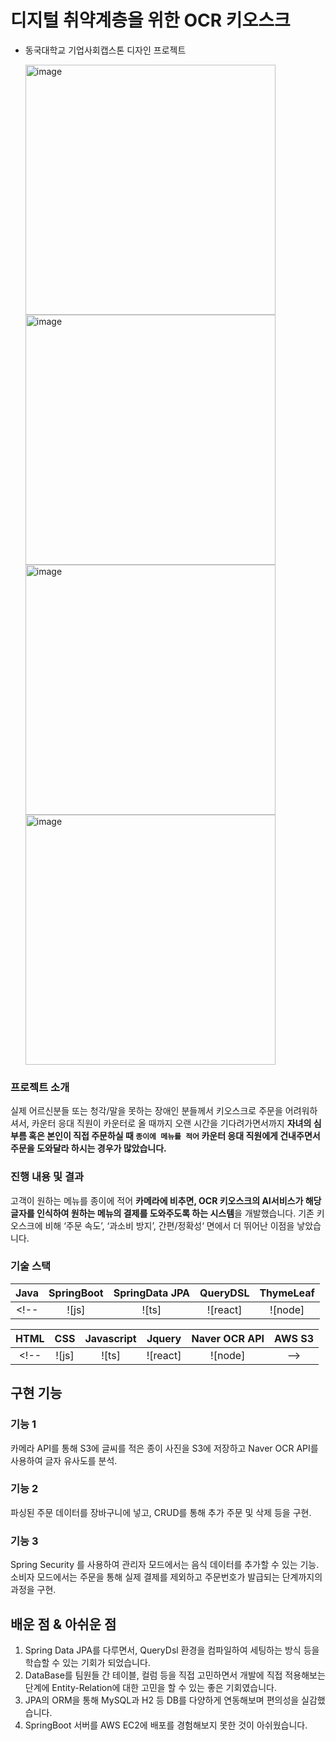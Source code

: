# 디지털 취약계층을 위한 OCR 키오스크
- 동국대학교 기업사회캡스톤 디자인 프로젝트

  <img width="400" alt="image" src="https://user-images.githubusercontent.com/57786933/197537632-e5f6c0c9-b7a4-49b9-885f-21f4f5954e4b.png">
  <img width="400" alt="image" src="https://user-images.githubusercontent.com/57786933/197537848-baf30f1f-09bb-41fa-a8e7-65d29822b185.png">
  <img width="400" alt="image" src="https://user-images.githubusercontent.com/57786933/197538327-8b5434ee-9bb5-4449-a378-ef3b60f3bde7.png">
  <img width="400" alt="image" src="https://user-images.githubusercontent.com/57786933/197538800-c20c1b9a-4d70-4042-b0dd-fe7761767df3.png">
  
### 프로젝트 소개
실제 어르신분들 또는 청각/말을 못하는 장애인 분들께서 키오스크로 주문을 어려워하셔서, 카운터 응대 직원이 카운터로 올 때까지 오랜 시간을 기다려가면서까지 **자녀의 심부름 혹은 본인이 직접 주문하실 때 `종이에 메뉴를 적어` 카운터 응대 직원에게 건내주면서 주문을 도와달라 하시는 경우가 많았습니다.**

### 진행 내용 및 결과

고객이 원하는 메뉴를 종이에 적어 **카메라에 비추면, OCR 키오스크의 AI서비스가 해당 글자를 인식하여 원하는 메뉴의 결제를 도와주도록 하는 시스템**을 개발했습니다.
기존 키오스크에 비해 ‘주문 속도’, ‘과소비 방지’, 간편/정확성‘ 면에서 더 뛰어난 이점을 낳았습니다.

### 기술 스택
| Java | SpringBoot |  SpringData JPA   |  QueryDSL   |  ThymeLeaf   |
| :--------: | :--------: | :------: | :-----: |:------: |
<!--|   ![js]    |   ![ts]    | ![react] | ![node] |-->

| HTML | CSS |  Javascript  |  Jquery   |  Naver OCR API  |  AWS S3  |
| :--------: | :--------: | :------: | :-----: |:------:|:------: |
<!--|   ![js]    |   ![ts]    | ![react] | ![node] |-->

## 구현 기능

### 기능 1
카메라 API를 통해 S3에 글씨를 적은 종이 사진을 S3에 저장하고 Naver OCR API를 사용하여 글자 유사도를 분석.

### 기능 2
파싱된 주문 데이터를 장바구니에 넣고, CRUD를 통해 추가 주문 및 삭제 등을 구현.

### 기능 3
Spring Security 를 사용하여 관리자 모드에서는 음식 데이터를 추가할 수 있는 기능.<br>
소비자 모드에서는 주문을 통해 실제 결제를 제외하고 주문번호가 발급되는 단계까지의 과정을 구현.

## 배운 점 & 아쉬운 점
1. Spring Data JPA를 다루면서, QueryDsl 환경을 컴파일하여 세팅하는 방식 등을 학습할 수 있는 기회가 되었습니다.<br>
2. DataBase를 팀원들 간 테이블, 컬럼 등을 직접 고민하면서 개발에 직접 적용해보는 단계에 Entity-Relation에 대한 고민을 할 수 있는 좋은 기회였습니다.
3. JPA의 ORM을 통해 MySQL과 H2 등 DB를 다양하게 연동해보며 편의성을 실감했습니다.
4. SpringBoot 서버를 AWS EC2에 배포를 경험해보지 못한 것이 아쉬웠습니다.

<p align="justify">

